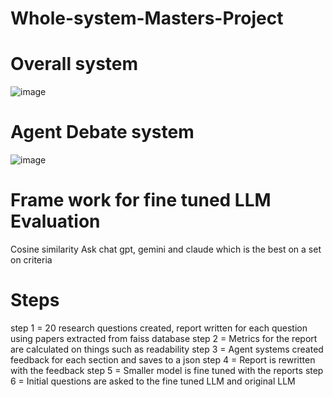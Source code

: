 # Whole-system-Masters-Project

# Overall system

![image](https://github.com/user-attachments/assets/9816db45-2f41-477c-84a7-1dcc7bd763b5)



# Agent Debate system
![image](https://github.com/user-attachments/assets/e729b230-68cb-4ab8-8114-68f94c863e39)


# Frame work for fine tuned LLM Evaluation 
Cosine similarity 
Ask chat gpt, gemini and claude which is the best on a set on criteria



# Steps

step 1 = 20 research questions created, report written for each question using papers extracted from faiss database
step 2 = Metrics for the report are calculated on things such as readability 
step 3 = Agent systems created feedback for each section and saves to a json 
step 4 = Report is rewritten with the feedback
step 5 = Smaller model is fine tuned with the reports
step 6 = Initial questions are asked to the fine tuned LLM and original LLM 

